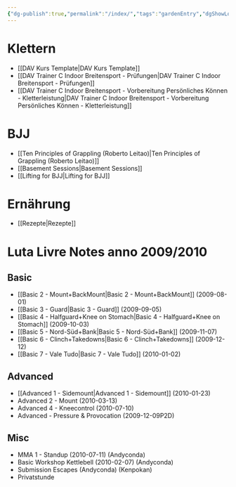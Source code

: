 ```yaml
---
{"dg-publish":true,"permalink":"/index/","tags":"gardenEntry","dgShowLocalGraph":false}
---
```



# Klettern

- [[DAV Kurs Template\|DAV Kurs Template]]
- [[DAV Trainer C Indoor Breitensport - Prüfungen\|DAV Trainer C Indoor Breitensport - Prüfungen]]
- [[DAV Trainer C Indoor Breitensport - Vorbereitung Persönliches Können - Kletterleistung\|DAV Trainer C Indoor Breitensport - Vorbereitung Persönliches Können - Kletterleistung]]

# BJJ

- [[Ten Principles of Grappling (Roberto Leitao)\|Ten Principles of Grappling (Roberto Leitao)]]
- [[Basement Sessions\|Basement Sessions]]
- [[Lifting for BJJ\|Lifting for BJJ]]

# Ernährung

- [[Rezepte\|Rezepte]]

# Luta Livre Notes anno 2009/2010

## Basic

- [[Basic 2 - Mount+BackMount\|Basic 2 - Mount+BackMount]] (2009-08-01)
- [[Basic 3 - Guard\|Basic 3 - Guard]] (2009-09-05)
- [[Basic 4 - Halfguard+Knee on Stomach\|Basic 4 - Halfguard+Knee on Stomach]] (2009-10-03)
- [[Basic 5 - Nord-Süd+Bank\|Basic 5 - Nord-Süd+Bank]] (2009-11-07)
- [[Basic 6 - Clinch+Takedowns\|Basic 6 - Clinch+Takedowns]] (2009-12-12)
- [[Basic 7 - Vale Tudo\|Basic 7 - Vale Tudo]] (2010-01-02)

## Advanced

- [[Advanced 1 - Sidemount\|Advanced 1 - Sidemount]] (2010-01-23)
- Advanced 2 - Mount (2010-03-13)
- Advanced 4 - Kneecontrol (2010-07-10)
- Advanced - Pressure & Provocation (2009-12-09P2D)

## Misc

- MMA 1 - Standup (2010-07-11) (Andyconda)
- Basic Workshop Kettlebell (2010-02-07) (Andyconda)
- Submission Escapes (Andyconda) (Kenpokan)
- Privatstunde